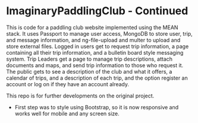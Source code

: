 # ImaginaryPaddlingClub - Continued

This is code for a paddling club website implemented using the MEAN stack.  It uses Passport to manage user access, MongoDB to store user, trip, and message information, and ng-file-upload and multer to upload and store external files. Logged in users get to request trip information, a page containing all their trip information, and a bulletin board style messaging system. Trip Leaders get a page to manage trip descriptions, attach documents and maps, and send trip information to those who request it. The public gets to see a description of the club and what it offers, a calendar of trips, and a description of each trip, and the option register an account or log on if they have an account already.

This repo is for further developments on the original project.
  - First step was to style using Bootstrap, so it is now responsive and works well for mobile and any screen size. 
